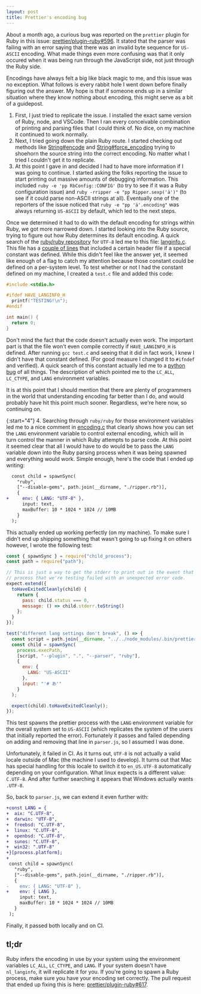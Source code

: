 ```yaml
---
layout: post
title: Prettier's encoding bug
---
```


About a month ago, a curious bug was reported on the `prettier` plugin for Ruby in this issue: [prettier/plugin-ruby#596](https://github.com/prettier/plugin-ruby/issues/596). It stated that the parser was failing with an error saying that there was an invalid byte sequence for `US-ASCII` encoding. What made things even more confusing was that it only occured when it was being run through the JavaScript side, not just through the Ruby side.

Encodings have always felt a big like black magic to me, and this issue was no exception. What follows is every rabbit hole I went down before finally figuring out the answer. My hope is that if someone ends up in a similar situation where they know nothing about encoding, this might serve as a bit of a guidepost.

1. First, I just tried to replicate the issue. I installed the exact same version of Ruby, node, and VSCode. Then I ran every conceivable combination of printing and parsing files that I could think of. No dice, on my machine it continued to work normally.
2. Next, I tried going down the plain Ruby route. I started checking out methods like [String#encode](https://ruby-doc.org/core-2.7.1/String.html#method-i-encode) and [String#force_encoding](https://ruby-doc.org/core-2.7.1/String.html#method-i-force_encoding) trying to shoehorn the source string into the correct encoding. No matter what I tried I couldn't get it to replicate.
3. At this point I gave in and decided I had to have more information if I was going to continue. I started asking the folks reporting the issue to start printing out massive amounts of debugging information. This included `ruby -e 'pp RbConfig::CONFIG'` (to try to see if it was a Ruby configuration issue) and `ruby -rripper -e "pp Ripper.sexp('ä')"` (to see if it could parse non-ASCII strings at all). Eventually one of the reporters of the issue noticed that `ruby -e "pp 'ä'.encoding"` was always returning `US-ASCII` by default, which led to the next steps.

Once we determined it had to do with the default encoding for strings within Ruby, we got more narrowed down. I started looking into the Ruby source, trying to figure out how Ruby determines its default encoding. A quick search of the [ruby/ruby repository](https://github.com/ruby/ruby) for `UTF-8` led me to this file: [langinfo.c](https://github.com/ruby/ruby/blob/master/missing/langinfo.c). This file has a [couple of lines](https://github.com/ruby/ruby/blob/master/missing/langinfo.c#L44-L46) that included a certain header file if a special constant was defined. While this didn't feel like the answer yet, it seemed like enough of a flag to catch my attention because those constant could be defined on a per-system level. To test whether or not I had the constant defined on my machine, I created a `test.c` file and added this code:

```c
#include <stdio.h>

#ifdef HAVE_LANGINFO_H
  printf("TESTING!\n");
#endif

int main() {
  return 0;
}
```

Don't mind the fact that the code doesn't actually even work. The important part is that the file won't even compile correctly if `HAVE_LANGINFO_H` is defined. After running `gcc test.c` and seeing that it did in fact work, I knew I didn't have that constant defined. (For good measure I changed it to `#ifndef` and verified). A quick search of this constant actually led me to a [python bug](https://bugs.python.org/issue22747) of all things. The description of which pointed me to the `LC_ALL`, `LC_CTYPE`, and `LANG` environment variables.

It is at this point that I should mention that there are plenty of programmers in the world that understanding encoding far better than I do, and would probably have hit this point much sooner. Regardless, we're here now, so continuing on.

{:start="4"}
4. Searching through `ruby/ruby` for those environment variables led me to a nice comment in [encoding.c](https://github.com/ruby/ruby/blob/master/encoding.c#L1843-L1870) that clearly shows how you can set the `LANG` environment variable to control external encoding, which will in turn control the manner in which Ruby attempts to parse code. At this point it seemed clear that all I would have to do would be to pass the `LANG` variable down into the Ruby parsing process when it was being spawned and everything would work. Simple enough, here's the code that I ended up writing:

```diff
  const child = spawnSync(
    "ruby",
    ["--disable-gems", path.join(__dirname, "./ripper.rb")],
    {
+     env: { LANG: "UTF-8" },
      input: text,
      maxBuffer: 10 * 1024 * 1024 // 10MB
    }
  );
```

This actually ended up working perfectly (on my machine). To make sure I didn't end up shipping something that wasn't going to up fixing it on others however, I wrote the following test:

```javascript
const { spawnSync } = require("child_process");
const path = require("path");

// This is just a way to get the stderr to print out in the event that the
// process that we're testing failed with an unexpected error code.
expect.extend({
  toHaveExitedCleanly(child) {
    return {
      pass: child.status === 0,
      message: () => child.stderr.toString()
    };
  }
});

test("different lang settings don't break", () => {
  const script = path.join(__dirname, "../../node_modules/.bin/prettier");
  const child = spawnSync(
    process.execPath,
    [script, "--plugin", ".", "--parser", "ruby"],
    {
      env: {
        LANG: "US-ASCII"
      },
      input: "'# あ'"
    }
  );

  expect(child).toHaveExitedCleanly();
});
```

This test spawns the prettier process with the `LANG` environment variable for the overall system set to `US-ASCII` (which replicates the system of the users that initially reported the error). Fortunately it passes and failed depending on adding and removing that line in `parser.js`, so I assumed I was done.

Unfortunately, it failed in CI. As it turns out, `UTF-8` is not actually a valid locale outside of Mac (the machine I used to develop). It turns out that Mac has special handling for this locale to switch it to `en_US.UTF-8` automatically depending on your configuration. What linux expects is a different value: `C.UTF-8`. And after further searching it appears that Windows actually wants `.UTF-8`.

So, back to `parser.js`, we can extend it even further with:

```diff
+const LANG = {
+  aix: "C.UTF-8",
+  darwin: "UTF-8",
+  freebsd: "C.UTF-8",
+  linux: "C.UTF-8",
+  openbsd: "C.UTF-8",
+  sunos: "C.UTF-8",
+  win32: ".UTF-8"
+}[process.platform];
+
 const child = spawnSync(
   "ruby",
   ["--disable-gems", path.join(__dirname, "./ripper.rb")],
   {
-    env: { LANG: "UTF-8" },
+    env: { LANG },
     input: text,
     maxBuffer: 10 * 1024 * 1024 // 10MB
   }
 );
```

Finally, it passed both locally and on CI.

## tl;dr

Ruby infers the encoding in use by your system using the environment variables `LC_ALL`, `LC_CTYPE`, and `LANG`. If your system doesn't have `nl_langinfo`, it will replicate it for you. If you're going to spawn a Ruby process, make sure you have your encoding set correctly. The pull request that ended up fixing this is here: [prettier/plugin-ruby#617](https://github.com/prettier/plugin-ruby/pull/617/files).
